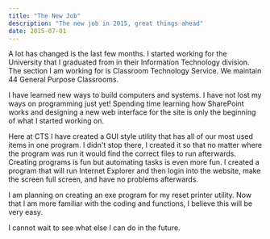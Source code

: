 ```yaml
---
title: "The New Job"
description: "The new job in 2015, great things ahead"
date: 2015-07-01
---
```


A lot has changed is the last few months. I started working for the University that I graduated from in their Information Technology division. The section I am working for is Classroom Technology Service. We maintain 44 General Purpose Classrooms.

I have learned new ways to build computers and systems. I have not lost my ways on programming just yet! Spending time learning how SharePoint works and designing a new web interface for the site is only the beginning of what I started working on.

Here at CTS I have created a GUI style utility that has all of our most used items in one program. I didn't stop there, I created it so that no matter where the program was run it would find the correct files to run afterwards. Creating programs is fun but automating tasks is even more fun. I created a program that will run Internet Explorer and then login into the website, make the screen full screen, and have no problems afterwards.

I am planning on creating an exe program for my reset printer utility. Now that I am more familiar with the coding and functions, I believe this will be very easy.

I cannot wait to see what else I can do in the future.
